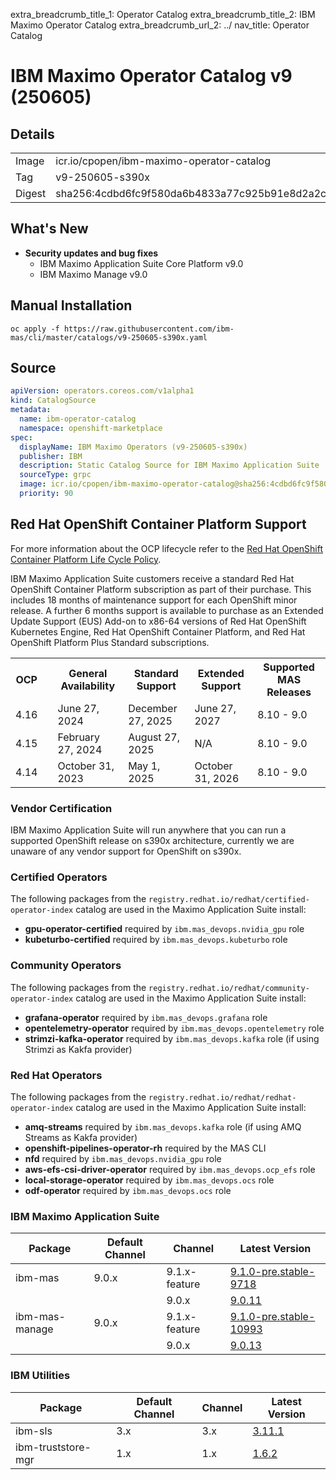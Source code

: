 extra_breadcrumb_title_1: Operator Catalog
extra_breadcrumb_title_2: IBM Maximo Operator Catalog
extra_breadcrumb_url_2: ../
nav_title: Operator Catalog

IBM Maximo Operator Catalog v9 (250605)
===============================================================================

Details
-------------------------------------------------------------------------------
<table>
  <tr><td>Image</td><td>icr.io/cpopen/ibm-maximo-operator-catalog</tr></tr>
  <tr><td>Tag</td><td>v9-250605-s390x</tr></tr>
  <tr><td>Digest</td><td>sha256:4cdbd6fc9f580da6b4833a77c925b91e8d2a2cc68b43f6ea6895a423d32ed770</tr></tr>
</table>


What's New
-------------------------------------------------------------------------------
- **Security updates and bug fixes**
    - IBM Maximo Application Suite Core Platform v9.0
    - IBM Maximo Manage v9.0

Manual Installation
-------------------------------------------------------------------------------
`oc apply -f https://raw.githubusercontent.com/ibm-mas/cli/master/catalogs/v9-250605-s390x.yaml`


Source
-------------------------------------------------------------------------------
```yaml
apiVersion: operators.coreos.com/v1alpha1
kind: CatalogSource
metadata:
  name: ibm-operator-catalog
  namespace: openshift-marketplace
spec:
  displayName: IBM Maximo Operators (v9-250605-s390x)
  publisher: IBM
  description: Static Catalog Source for IBM Maximo Application Suite
  sourceType: grpc
  image: icr.io/cpopen/ibm-maximo-operator-catalog@sha256:4cdbd6fc9f580da6b4833a77c925b91e8d2a2cc68b43f6ea6895a423d32ed770
  priority: 90
```


Red Hat OpenShift Container Platform Support
-------------------------------------------------------------------------------
For more information about the OCP lifecycle refer to the [Red Hat OpenShift Container Platform Life Cycle Policy](https://access.redhat.com/support/policy/updates/openshift/).

IBM Maximo Application Suite customers receive a standard Red Hat OpenShift Container Platform subscription as part of their purchase. This includes 18 months of maintenance support for each OpenShift minor release.  A further 6 months support is available to purchase as an Extended Update Support (EUS) Add-on to x86-64 versions of Red Hat OpenShift Kubernetes Engine, Red Hat OpenShift Container Platform, and Red Hat OpenShift Platform Plus Standard subscriptions.

<table class="compatabilityMatrix">
  <tr>
    <th>OCP</th><td rowspan="4" class="spacer"></td>
    <th>General Availability</th>
    <th>Standard Support</th>
    <th>Extended Support</th>
    <th>Supported MAS Releases</th>
  </tr>
  <tr>
    <td class="firstColumn">4.16</td>
    <td>June 27, 2024</td>
    <td>December 27, 2025</td>
    <td>June 27, 2027</td>
    <td>8.10 - 9.0</td>
  </tr>
  <tr>
    <td class="firstColumn">4.15</td>
    <td>February 27, 2024</td>
    <td>August 27, 2025</td>
    <td>N/A</td>
    <td>8.10 - 9.0</td>
  </tr>
  <tr>
    <td class="firstColumn">4.14</td>
    <td>October 31, 2023</td>
    <td>May 1, 2025</td>
    <td>October 31, 2026</td>
    <td>8.10 - 9.0</td>
  </tr>
</table>

### Vendor Certification
IBM Maximo Application Suite will run anywhere that you can run a supported OpenShift release on s390x architecture, currently we are unaware of any vendor support for OpenShift on s390x.


### Certified Operators
The following packages from the `registry.redhat.io/redhat/certified-operator-index` catalog are used in the Maximo Application Suite install:

- **gpu-operator-certified** required by `ibm.mas_devops.nvidia_gpu` role
- **kubeturbo-certified** required by `ibm.mas_devops.kubeturbo` role


### Community Operators
The following packages from the `registry.redhat.io/redhat/community-operator-index` catalog are used in the Maximo Application Suite install:

- **grafana-operator** required by `ibm.mas_devops.grafana` role
- **opentelemetry-operator** required by `ibm.mas_devops.opentelemetry` role
- **strimzi-kafka-operator** required by `ibm.mas_devops.kafka` role (if using Strimzi as Kakfa provider)


### Red Hat Operators
The following packages from the `registry.redhat.io/redhat/redhat-operator-index` catalog are used in the Maximo Application Suite install:

- **amq-streams** required by `ibm.mas_devops.kafka` role (if using AMQ Streams as Kakfa provider)
- **openshift-pipelines-operator-rh** required by the MAS CLI
- **nfd** required by `ibm.mas_devops.nvidia_gpu` role
- **aws-efs-csi-driver-operator**  required by `ibm.mas_devops.ocp_efs` role
- **local-storage-operator**  required by `ibm.mas_devops.ocs` role
- **odf-operator**  required by `ibm.mas_devops.ocs` role


### IBM Maximo Application Suite
| Package        | Default Channel   | Channel       | Latest Version                                                              |
|----------------|-------------------|---------------|-----------------------------------------------------------------------------|
| ibm-mas        | 9.0.x             | 9.1.x-feature | [9.1.0-pre.stable-9718](packages/ibm-mas/9.1.0-pre.stable-9718.md)          |
|                |                   | 9.0.x         | [9.0.11](packages/ibm-mas/9.0.11.md)                                        |
| ibm-mas-manage | 9.0.x             | 9.1.x-feature | [9.1.0-pre.stable-10993](packages/ibm-mas-manage/9.1.0-pre.stable-10993.md) |
|                |                   | 9.0.x         | [9.0.13](packages/ibm-mas-manage/9.0.13.md)                                 |

### IBM Utilities
| Package            | Default Channel   | Channel   | Latest Version                                |
|--------------------|-------------------|-----------|-----------------------------------------------|
| ibm-sls            | 3.x               | 3.x       | [3.11.1](packages/ibm-sls/3.11.1.md)          |
| ibm-truststore-mgr | 1.x               | 1.x       | [1.6.2](packages/ibm-truststore-mgr/1.6.2.md) |
